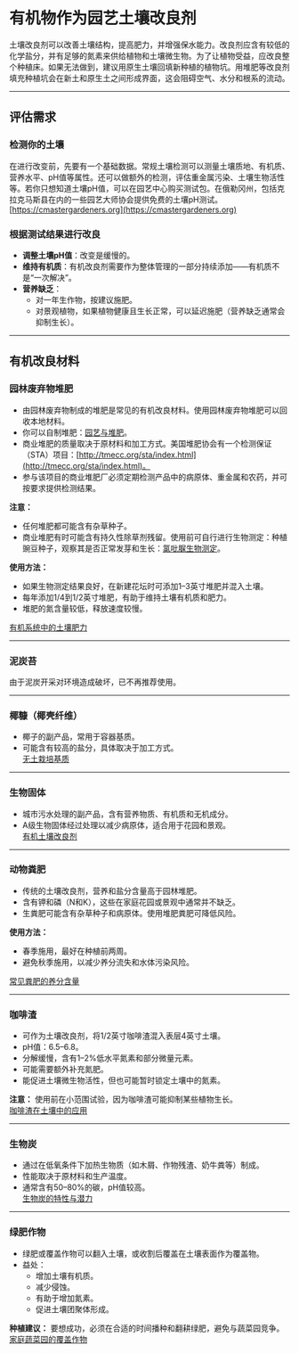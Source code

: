 # 有机物作为园艺土壤改良剂

土壤改良剂可以改善土壤结构，提高肥力，并增强保水能力。改良剂应含有较低的化学盐分，并有足够的氮素来供给植物和土壤微生物。为了让植物受益，应改良整个种植床。如果无法做到，建议用原生土壤回填新种植的植物坑。用堆肥等改良剂填充种植坑会在新土和原生土之间形成界面，这会阻碍空气、水分和根系的流动。

---

## 评估需求

### 检测你的土壤

在进行改变前，先要有一个基础数据。常规土壤检测可以测量土壤质地、有机质、营养水平、pH值等属性。还可以做额外的检测，评估重金属污染、土壤生物活性等。若你只想知道土壤pH值，可以在园艺中心购买测试包。在俄勒冈州，包括克拉克马斯县在内的一些园艺大师协会提供免费的土壤pH测试。  
[https://cmastergardeners.org](https://cmastergardeners.org)

### 根据测试结果进行改良

- **调整土壤pH值**：改变是缓慢的。
- **维持有机质**：有机改良剂需要作为整体管理的一部分持续添加——有机质不是“一次解决”。
- **营养缺乏**：
  - 对一年生作物，按建议施肥。
  - 对景观植物，如果植物健康且生长正常，可以延迟施肥（营养缺乏通常会抑制生长）。

---

## 有机改良材料

### 园林废弃物堆肥

- 由园林废弃物制成的堆肥是常见的有机改良材料。使用园林废弃物堆肥可以回收本地材料。
- 你可以自制堆肥：[园艺与堆肥](https://cmastergardeners.files.wordpress.com/2022/02/gardening-with-compost.pdf)。
- 商业堆肥的质量取决于原材料和加工方式。美国堆肥协会有一个检测保证（STA）项目：[http://tmecc.org/sta/index.html](http://tmecc.org/sta/index.html)。
- 参与该项目的商业堆肥厂必须定期检测产品中的病原体、重金属和农药，并可按要求提供检测结果。

**注意：**

- 任何堆肥都可能含有杂草种子。
- 商业堆肥有时可能含有持久性除草剂残留。使用前可自行进行生物测定：种植豌豆种子，观察其是否正常发芽和生长：[氯吡脲生物测定](https://s3.wp.wsu.edu/uploads/sites/411/2014/12/PDF_Clopyralid_Bioassay.pdf)。

**使用方法：**

- 如果生物测定结果良好，在新建花坛时可添加1–3英寸堆肥并混入土壤。
- 每年添加1/4到1/2英寸堆肥，有助于维持土壤有机质和肥力。
- 堆肥的氮含量较低，释放速度较慢。

[有机系统中的土壤肥力](https://pubs.extension.wsu.edu/soil-fertility-in-organic-systems-a-guide-for-gardeners-and-small-acreage-farmers)

---

### 泥炭苔

由于泥炭开采对环境造成破坏，已不再推荐使用。

---

### 椰糠（椰壳纤维）

- 椰子的副产品，常用于容器基质。
- 可能含有较高的盐分，具体取决于加工方式。  
[无土栽培基质](https://extension.okstate.edu/fact-sheets/soilless-growing-mediums.html)

---

### 生物固体

- 城市污水处理的副产品，含有营养物质、有机质和无机成分。
- A级生物固体经过处理以减少病原体，适合用于花园和景观。  
[有机土壤改良剂](https://pubs.extension.wsu.edu/organic-soil-amendments-in-yards-and-gardens-how-much-is-enough-home-garden-series)

---

### 动物粪肥

- 传统的土壤改良剂，营养和盐分含量高于园林堆肥。
- 含有钾和磷（N和K），这些在家庭花园或景观中通常并不缺乏。
- 生粪肥可能含有杂草种子和病原体。使用堆肥粪肥可降低风险。

**使用方法：**

- 春季施用，最好在种植前两周。
- 避免秋季施用，以减少养分流失和水体污染风险。

[常见粪肥的养分含量](https://pubs.extension.wsu.edu/fertilizing-with-manure)

---

### 咖啡渣

- 可作为土壤改良剂，将1/2英寸咖啡渣混入表层4英寸土壤。
- pH值：6.5–6.8。
- 分解缓慢，含有1–2%低水平氮素和部分微量元素。
- 可能需要额外补充氮肥。
- 能促进土壤微生物活性，但也可能暂时锁定土壤中的氮素。

**注意：** 使用前在小范围试验，因为咖啡渣可能抑制某些植物生长。  
[咖啡渣在土壤中的应用](https://today.oregonstate.edu/news/used-appropriately-coffee-grounds-improve-soil-and-kill-slugs)

---

### 生物炭

- 通过在低氧条件下加热生物质（如木屑、作物残渣、奶牛粪等）制成。
- 性能取决于原材料和生产温度。
- 通常含有50–80%的碳，pH值较高。  
[生物炭的特性与潜力](https://extension.psu.edu/biochar-properties-and-potential)

---

### 绿肥作物

- 绿肥或覆盖作物可以翻入土壤，或收割后覆盖在土壤表面作为覆盖物。
- 益处：
  - 增加土壤有机质。
  - 减少侵蚀。
  - 有助于增加氮素。
  - 促进土壤团聚体形成。

**种植建议：** 要想成功，必须在合适的时间播种和翻耕绿肥，避免与蔬菜园竞争。  
[家庭蔬菜园的覆盖作物](https://cmastergardeners.files.wordpress.com/2022/10/cover-crops-for-home-vegetable-gardens.pdf)
